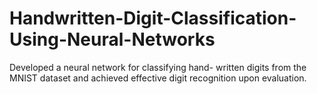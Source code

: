 # Handwritten-Digit-Classification-Using-Neural-Networks
Developed a neural network for classifying hand- written digits from the MNIST dataset and achieved effective digit recognition upon evaluation.

